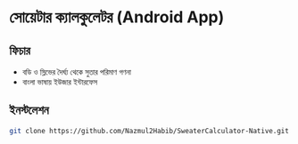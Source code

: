 # সোয়েটার ক্যালকুলেটর (Android App)
   ## ফিচার
   - বডি ও স্লিভের দৈর্ঘ্য থেকে সুতার পরিমাণ গণনা
   - বাংলা ভাষায় ইউজার ইন্টারফেস

   ## ইনস্টলেশন
   ```bash
   git clone https://github.com/Nazmul2Habib/SweaterCalculator-Native.git
